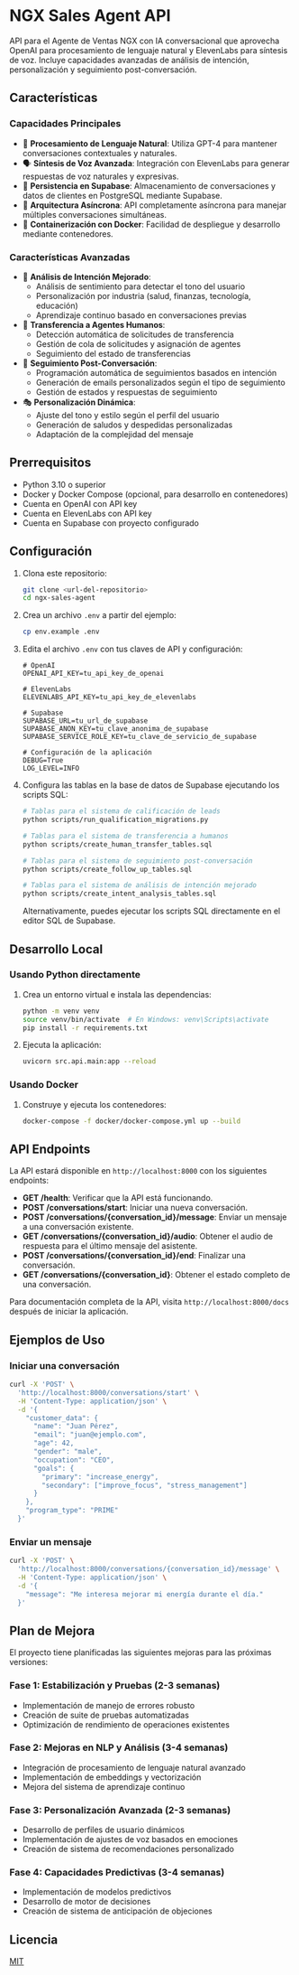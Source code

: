 # NGX Sales Agent API

API para el Agente de Ventas NGX con IA conversacional que aprovecha OpenAI para procesamiento de lenguaje natural y ElevenLabs para síntesis de voz. Incluye capacidades avanzadas de análisis de intención, personalización y seguimiento post-conversación.

## Características

### Capacidades Principales
- 🧠 **Procesamiento de Lenguaje Natural**: Utiliza GPT-4 para mantener conversaciones contextuales y naturales.
- 🗣️ **Síntesis de Voz Avanzada**: Integración con ElevenLabs para generar respuestas de voz naturales y expresivas.
- 💾 **Persistencia en Supabase**: Almacenamiento de conversaciones y datos de clientes en PostgreSQL mediante Supabase.
- 🔄 **Arquitectura Asíncrona**: API completamente asíncrona para manejar múltiples conversaciones simultáneas.
- 🚀 **Containerización con Docker**: Facilidad de despliegue y desarrollo mediante contenedores.

### Características Avanzadas
- 🎯 **Análisis de Intención Mejorado**: 
  - Análisis de sentimiento para detectar el tono del usuario
  - Personalización por industria (salud, finanzas, tecnología, educación)
  - Aprendizaje continuo basado en conversaciones previas
- 👤 **Transferencia a Agentes Humanos**: 
  - Detección automática de solicitudes de transferencia
  - Gestión de cola de solicitudes y asignación de agentes
  - Seguimiento del estado de transferencias
- 📅 **Seguimiento Post-Conversación**: 
  - Programación automática de seguimientos basados en intención
  - Generación de emails personalizados según el tipo de seguimiento
  - Gestión de estados y respuestas de seguimiento
- 🎭 **Personalización Dinámica**: 
  - Ajuste del tono y estilo según el perfil del usuario
  - Generación de saludos y despedidas personalizadas
  - Adaptación de la complejidad del mensaje

## Prerrequisitos

- Python 3.10 o superior
- Docker y Docker Compose (opcional, para desarrollo en contenedores)
- Cuenta en OpenAI con API key
- Cuenta en ElevenLabs con API key
- Cuenta en Supabase con proyecto configurado

## Configuración

1. Clona este repositorio:
   ```bash
   git clone <url-del-repositorio>
   cd ngx-sales-agent
   ```

2. Crea un archivo `.env` a partir del ejemplo:
   ```bash
   cp env.example .env
   ```

3. Edita el archivo `.env` con tus claves de API y configuración:
   ```
   # OpenAI
   OPENAI_API_KEY=tu_api_key_de_openai
   
   # ElevenLabs
   ELEVENLABS_API_KEY=tu_api_key_de_elevenlabs
   
   # Supabase
   SUPABASE_URL=tu_url_de_supabase
   SUPABASE_ANON_KEY=tu_clave_anonima_de_supabase
   SUPABASE_SERVICE_ROLE_KEY=tu_clave_de_servicio_de_supabase
   
   # Configuración de la aplicación
   DEBUG=True
   LOG_LEVEL=INFO
   ```

4. Configura las tablas en la base de datos de Supabase ejecutando los scripts SQL:
   ```bash
   # Tablas para el sistema de calificación de leads
   python scripts/run_qualification_migrations.py
   
   # Tablas para el sistema de transferencia a humanos
   python scripts/create_human_transfer_tables.sql
   
   # Tablas para el sistema de seguimiento post-conversación
   python scripts/create_follow_up_tables.sql
   
   # Tablas para el sistema de análisis de intención mejorado
   python scripts/create_intent_analysis_tables.sql
   ```
   
   Alternativamente, puedes ejecutar los scripts SQL directamente en el editor SQL de Supabase.

## Desarrollo Local

### Usando Python directamente

1. Crea un entorno virtual e instala las dependencias:
   ```bash
   python -m venv venv
   source venv/bin/activate  # En Windows: venv\Scripts\activate
   pip install -r requirements.txt
   ```

2. Ejecuta la aplicación:
   ```bash
   uvicorn src.api.main:app --reload
   ```

### Usando Docker

1. Construye y ejecuta los contenedores:
   ```bash
   docker-compose -f docker/docker-compose.yml up --build
   ```

## API Endpoints

La API estará disponible en `http://localhost:8000` con los siguientes endpoints:

- **GET /health**: Verificar que la API está funcionando.
- **POST /conversations/start**: Iniciar una nueva conversación.
- **POST /conversations/{conversation_id}/message**: Enviar un mensaje a una conversación existente.
- **GET /conversations/{conversation_id}/audio**: Obtener el audio de respuesta para el último mensaje del asistente.
- **POST /conversations/{conversation_id}/end**: Finalizar una conversación.
- **GET /conversations/{conversation_id}**: Obtener el estado completo de una conversación.

Para documentación completa de la API, visita `http://localhost:8000/docs` después de iniciar la aplicación.

## Ejemplos de Uso

### Iniciar una conversación

```bash
curl -X 'POST' \
  'http://localhost:8000/conversations/start' \
  -H 'Content-Type: application/json' \
  -d '{
    "customer_data": {
      "name": "Juan Pérez",
      "email": "juan@ejemplo.com",
      "age": 42,
      "gender": "male",
      "occupation": "CEO",
      "goals": {
        "primary": "increase_energy",
        "secondary": ["improve_focus", "stress_management"]
      }
    },
    "program_type": "PRIME"
  }'
```

### Enviar un mensaje

```bash
curl -X 'POST' \
  'http://localhost:8000/conversations/{conversation_id}/message' \
  -H 'Content-Type: application/json' \
  -d '{
    "message": "Me interesa mejorar mi energía durante el día."
  }'
```

## Plan de Mejora

El proyecto tiene planificadas las siguientes mejoras para las próximas versiones:

### Fase 1: Estabilización y Pruebas (2-3 semanas)
- Implementación de manejo de errores robusto
- Creación de suite de pruebas automatizadas
- Optimización de rendimiento de operaciones existentes

### Fase 2: Mejoras en NLP y Análisis (3-4 semanas)
- Integración de procesamiento de lenguaje natural avanzado
- Implementación de embeddings y vectorización
- Mejora del sistema de aprendizaje continuo

### Fase 3: Personalización Avanzada (2-3 semanas)
- Desarrollo de perfiles de usuario dinámicos
- Implementación de ajustes de voz basados en emociones
- Creación de sistema de recomendaciones personalizado

### Fase 4: Capacidades Predictivas (3-4 semanas)
- Implementación de modelos predictivos
- Desarrollo de motor de decisiones
- Creación de sistema de anticipación de objeciones

## Licencia

[MIT](LICENSE) 